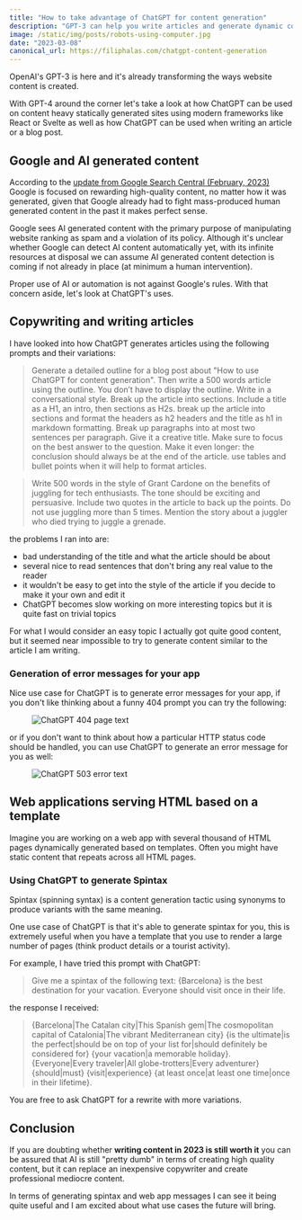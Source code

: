 ```yaml
---
title: "How to take advantage of ChatGPT for content generation"
description: "GPT-3 can help you write articles and generate dynamic content from templates using spintax."
image: /static/img/posts/robots-using-computer.jpg
date: "2023-03-08"
canonical_url: https://filiphalas.com/chatgpt-content-generation
---
```

OpenAI's GPT-3 is here and it's already transforming the ways website content is created.

With GPT-4 around the corner let's take a look at how ChatGPT can be used on content heavy statically generated sites using modern frameworks like React or Svelte as well as how ChatGPT can be used when writing an article or a blog post.

## Google and AI generated content
According to the [update from Google Search Central (February, 2023)](https://developers.google.com/search/blog/2023/02/google-search-and-ai-content) Google is focused on rewarding high-quality content, no matter how it was generated, given that Google already had to fight mass-produced human generated content in the past it makes perfect sense.

Google sees AI generated content with the primary purpose of manipulating website ranking as spam and a violation of its policy. Although it's unclear whether Google can detect AI content automatically yet, with its infinite resources at disposal we can assume AI generated content detection is coming if not already in place (at minimum a human intervention).

Proper use of AI or automation is not against Google's rules.
With that concern aside, let's look at ChatGPT's uses.

## Copywriting and writing articles
I have looked into how ChatGPT generates articles using the following prompts and their variations:

> Generate a detailed outline for a blog post about "How to use ChatGPT for content generation".
> Then write a 500 words article using the outline.
> You don’t have to display the outline.
> Write in a conversational style.
> Break up the article into sections. Include a title as a H1, an intro, then sections as H2s. break up the article into sections and format the headers as h2 headers and the title as h1 in markdown formatting.
> Break up paragraphs into at most two sentences per paragraph.
> Give it a creative title.
> Make sure to focus on the best answer to the question.
> Make it even longer:
> the conclusion should always be at the end of the article.
> use tables and bullet points when it will help to format articles.

> Write 500 words in the style of Grant Cardone on the benefits of juggling for tech enthusiasts. The tone should be exciting and persuasive. Include two quotes in the article to back up the points. Do not use juggling more than 5 times. Mention the story about a juggler who died trying to juggle a grenade.

the problems I ran into are:

- bad understanding of the title and what the article should be about
- several nice to read sentences that don't bring any real value to the reader
- it wouldn't be easy to get into the style of the article if you decide to make it your own and edit it
- ChatGPT becomes slow working on more interesting topics but it is quite fast on trivial topics

For what I would consider an easy topic I actually got quite good content, but it seemed near impossible to try to generate content similar to the article I am writing.

### Generation of error messages for your app

Nice use case for ChatGPT is to generate error messages for your app, if you don't like thinking about a funny 404 prompt you can try the following:

<figure>
  <img src="/static/img/posts/chatgpt-404-text.png" alt="ChatGPT 404 page text">
</figure>

or if you don't want to think about how a particular HTTP status code should be handled, you can use ChatGPT to generate an error message for you as well:

<figure>
  <img src="/static/img/posts/chatgpt-503-error.png" alt="ChatGPT 503 error text">
</figure>


## Web applications serving HTML based on a template
Imagine you are working on a web app with several thousand of HTML pages dynamically generated based on templates. Often you might have static content that repeats across all HTML pages.

### Using ChatGPT to generate Spintax
Spintax (spinning syntax) is a content generation tactic using synonyms to produce variants with the same meaning.

One use case of ChatGPT is that it's able to generate spintax for you, this is extremely useful when you have a template that you use to render a large number of pages (think product details or a tourist activity).

For example, I have tried this prompt with ChatGPT:

> Give me a spintax of the following text: {Barcelona} is the best destination for your vacation. Everyone should visit once in their life.

the response I received:

> {Barcelona|The Catalan city|This Spanish gem|The cosmopolitan capital of Catalonia|The vibrant Mediterranean city} {is the ultimate|is the perfect|should be on top of your list for|should definitely be considered for} {your vacation|a memorable holiday}. {Everyone|Every traveler|All globe-trotters|Every adventurer} {should|must} {visit|experience} {at least once|at least one time|once in their lifetime}.

You are free to ask ChatGPT for a rewrite with more variations.

## Conclusion
If you are doubting whether **writing content in 2023 is still worth it** you can be assured that AI is still "pretty dumb" in terms of creating high quality content, but it can replace an inexpensive copywriter and create professional mediocre content.

In terms of generating spintax and web app messages I can see it being quite useful and I am excited about what use cases the future will bring.